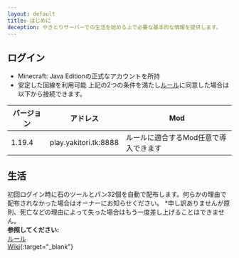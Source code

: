```yaml
---
layout: default
title: はじめに
deception: やきとりサーバーでの生活を始める上で必要な基本的な情報を提供します。
---
```


## ログイン
- Minecraft: Java Editionの正式なアカウントを所持
- 安定した回線を利用可能
上記の2つの条件を満たし[ルール](./rules)に同意した場合は以下から接続できます。  

| バージョン | アドレス               | Mod                                |
| --------- | --------------------- | ---------------------------------- |
| 1.19.4    | play.yakitori.tk:8888 | ルールに適合するMod任意で導入できます |

## 生活
初回ログイン時に石のツールとパン32個を自動で配布します。何らかの理由で配布されなかった場合はオーナーにお知らせください。  *申し訳ありませんが原則、死亡などの理由によって失った場合はもう一度差し上げることはできません。  
**参照してください:**  
[ルール](./rules)  
[Wiki](https://wiki.yakitori.tk/){:target="_blank"}